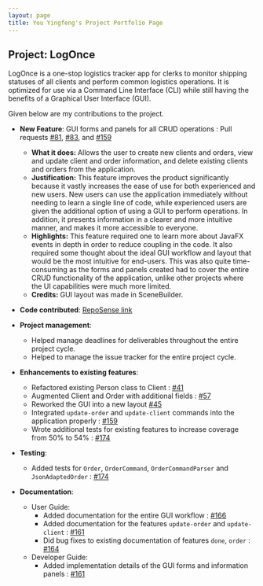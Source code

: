 ```yaml
---
layout: page
title: You Yingfeng's Project Portfolio Page
---
```


## Project: LogOnce

LogOnce is a one-stop logistics tracker app for clerks to monitor shipping statuses of all clients and perform common 
logistics operations. It is optimized for use via a Command Line Interface (CLI) while still having the benefits of a 
Graphical User Interface (GUI).

Given below are my contributions to the project.

* **New Feature**: GUI forms and panels for all CRUD operations : 
    Pull requests [\#81](https://github.com/AY2021S1-CS2103-F09-4/tp/pull/81), 
    [\#83](https://github.com/AY2021S1-CS2103-F09-4/tp/pull/83), 
    and [\#159](https://github.com/AY2021S1-CS2103-F09-4/tp/pull/159)
  * **What it does:** Allows the user to create new clients and orders, view and update client and order information, 
    and delete existing clients and orders from the application.
  * **Justification:** This feature improves the product significantly because it vastly increases the ease of use for 
    both experienced and new users. New users can use the application immediately without needing to learn a single 
    line of code, while experienced users are given the additional option of using a GUI to perform operations.
    In addition, it presents information in a clearer and more intuitive manner, and makes it more accessible 
    to everyone.
  * **Highlights:** This feature required one to learn more about JavaFX events in depth in order to reduce coupling 
    in the code. It also required some thought about the ideal GUI workflow and layout that would be the most intuitive for end-users. 
    This was also quite time-consuming as the forms and panels created had to cover the entire CRUD functionality of 
    the application, unlike other projects where the UI capabilities were much more limited.
  * **Credits:** GUI layout was made in SceneBuilder.

* **Code contributed**: 
  [RepoSense link](https://nus-cs2103-ay2021s1.github.io/tp-dashboard/#breakdown=true&search=youyingfeng)

* **Project management**:
  * Helped manage deadlines for deliverables throughout the entire project cycle.
  * Helped to manage the issue tracker for the entire project cycle.

* **Enhancements to existing features**:
  * Refactored existing Person class to Client : 
    [\#41](https://github.com/AY2021S1-CS2103-F09-4/tp/pull/41)
  * Augmented Client and Order with additional fields : 
    [\#57](https://github.com/AY2021S1-CS2103-F09-4/tp/pull/57)
  * Reworked the GUI into a new layout 
    [\#45](https://github.com/AY2021S1-CS2103-F09-4/tp/pull/45)
  * Integrated `update-order` and `update-client` commands into the application properly : 
    [\#159](https://github.com/AY2021S1-CS2103-F09-4/tp/pull/159)
  * Wrote additional tests for existing features to increase coverage from 50% to 54% : 
    [\#174](https://github.com/AY2021S1-CS2103-F09-4/tp/pull/174)

* **Testing**:
  * Added tests for `Order`, `OrderCommand`, `OrderCommandParser` and `JsonAdaptedOrder` : 
    [\#174](https://github.com/AY2021S1-CS2103-F09-4/tp/pull/174)

* **Documentation**:
  * User Guide:
    * Added documentation for the entire GUI workflow : 
      [\#166](https://github.com/AY2021S1-CS2103-F09-4/tp/pull/166)
    * Added documentation for the features `update-order` and `update-client` : 
      [\#161](https://github.com/AY2021S1-CS2103-F09-4/tp/pull/161)
    * Did bug fixes to existing documentation of features `done`, `order` : 
      [\#164](https://github.com/AY2021S1-CS2103-F09-4/tp/pull/164)
  * Developer Guide:
    * Added implementation details of the GUI forms and information panels : 
    [\#161](https://github.com/AY2021S1-CS2103-F09-4/tp/pull/161)
